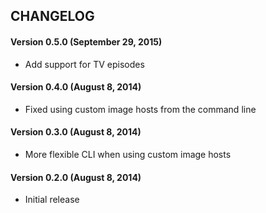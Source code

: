 ## CHANGELOG

#### Version 0.5.0 (September 29, 2015)
 * Add support for TV episodes

#### Version 0.4.0 (August 8, 2014)
 * Fixed using custom image hosts from the command line

#### Version 0.3.0 (August 8, 2014)
 * More flexible CLI when using custom image hosts

#### Version 0.2.0 (August 8, 2014)
 * Initial release
